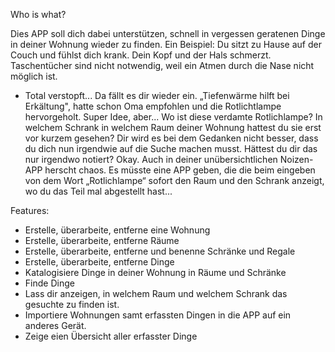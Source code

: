 Who is what?

Dies APP soll dich dabei unterstützen, schnell in vergessen geratenen Dinge in deiner Wohnung wieder zu finden.
Ein Beispiel:
Du sitzt zu Hause auf der Couch und fühlst dich krank. Dein Kopf und der Hals schmerzt.
Taschentücher sind nicht notwendig, weil ein Atmen durch die Nase nicht möglich ist.
- Total verstopft...
Da fällt es dir wieder ein. „Tiefenwärme hilft bei Erkältung", hatte schon Oma empfohlen und die Rotlichtlampe hervorgeholt. Super Idee, aber...
Wo ist diese verdamte Rotlichlampe? In welchem Schrank in welchem Raum deiner Wohnung hattest du sie erst vor kurzem gesehen?
Dir wird es bei dem Gedanken nicht besser, dass du dich nun irgendwie auf die Suche machen musst.
Hättest du dir das nur irgendwo notiert? Okay. Auch in deiner unübersichtlichen Noizen-APP herscht chaos. Es müsste eine APP geben, die die beim eingeben von dem Wort „Rotlichlampe“ sofort den Raum und den Schrank anzeigt, wo du das Teil mal abgestellt hast... 

Features:

- Erstelle, überarbeite, entferne eine Wohnung
- Erstelle, überarbeite, entferne Räume
- Erstelle, überarbeite, entferne und benenne Schränke und Regale
- Erstelle, überarbeite, entferne Dinge
- Katalogisiere Dinge in deiner Wohnung in Räume und Schränke
- Finde Dinge
- Lass dir anzeigen, in welchem Raum und welchem Schrank das gesuchte zu finden ist.
- Importiere Wohnungen samt erfassten Dingen in die APP auf ein anderes Gerät.
- Zeige eien Übersicht aller erfasster Dinge

